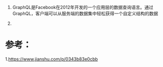 1. GraphQL是Facebook在2012年开发的一个应用层的数据查询语言。通过GraphQL，客户端可以从服务端的数据集中轻松获得一个自定义结构的数据

2.

# 参考：

1.https://www.jianshu.com/p/0343b83e0cbb
